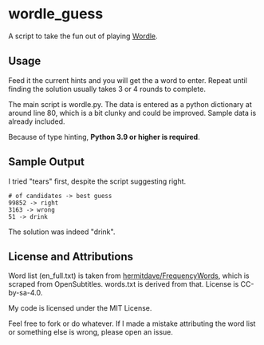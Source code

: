 # wordle_guess
A script to take the fun out of playing [Wordle](https://www.powerlanguage.co.uk/wordle/).


## Usage
Feed it the current hints and you will get the a word to enter. Repeat until finding the solution usually takes 3 or 4 rounds to complete.

The main script is wordle.py. The data is entered as a python dictionary at around line 80, which is a bit clunky and could be improved. Sample data is already included.

Because of type hinting, **Python 3.9 or higher is required**.


## Sample Output
I tried "tears" first, despite the script suggesting right.
```
# of candidates -> best guess
99852 -> right
3163 -> wrong
51 -> drink
```
The solution was indeed "drink".


## License and Attributions
Word list (en_full.txt) is taken from [hermitdave/FrequencyWords](https://github.com/hermitdave/FrequencyWords), which is scraped from OpenSubtitles. words.txt is derived from that. License is CC-by-sa-4.0.

My code is licensed under the MIT License. 

Feel free to fork or do whatever. If I made a mistake attributing the word list or something else is wrong, please open an issue.
